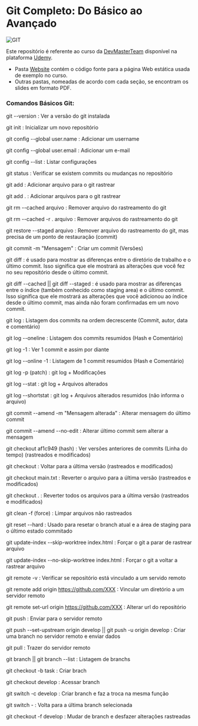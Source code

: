 # Git Completo: Do Básico ao Avançado

<div align="left">
    <img src="https://img.shields.io/badge/-GIT-orange?style=for-the-badge" alt="GIT">
</div>

Este repositório é referente ao curso da [DevMasterTeam](http://www.devmasterteam.com/) disponível na plataforma [Udemy](https://www.udemy.com/course/git-completo-do-basico-ao-avancado/?referralCode=23BF453C75F742F0926F).

- Pasta [Website](https://github.com/DevMasterTeam/Udemy-Git/tree/master/Website) contém o código fonte para a página Web estática usada de exemplo no curso.
- Outras pastas, nomeadas de acordo com cada seção, se encontram os slides em formato PDF.

### Comandos Básicos Git:

git --version : Ver a versão do git instalada

git init : Inicializar um novo repositório

git config --global user.name : Adicionar um username

git config --global user.email : Adicionar um e-mail

git config --list : Listar configurações

git status : Verificar se existem commits ou mudanças no repositório

git add : Adicionar arquivo para o git rastrear

git add . : Adicionar arquivos para o git rastrear

git rm --cached arquivo : Remover arquivo do rastreamento do git

git rm --cached -r . arquivo : Remover arquivos do rastreamento do git

git restore --staged arquivo : Remover arquivo do rastreamento do git, mas precisa de um ponto de restauração (commit)

git commit -m "Mensagem" : Criar um commit (Versões)

git diff :  é usado para mostrar as diferenças entre o diretório de trabalho 
e o último commit. Isso significa que ele mostrará as alterações que você fez 
no seu repositório desde o último commit.

git diff --cached || git diff --staged :  é usado para mostrar as diferenças 
entre o índice (também conhecido como staging area) e o último commit. 
Isso significa que ele mostrará as alterações que você adicionou ao índice 
desde o último commit, mas ainda não foram confirmadas em um novo commit.

git log : Listagem dos commits na ordem decrescente (Commit, autor, data e comentário)

git log --oneline : Listagem dos commits resumidos (Hash e Comentário)

git log -1 : Ver 1 commit e assim por diante

git log --online -1 : Listagem de 1 commit resumidos (Hash e Comentário)

git log -p (patch) : git log + Modificações

git log --stat : git log + Arquivos alterados

git log --shortstat : git log + Arquivos alterados resumidos (não informa o arquivo)

git commit --amend -m "Mensagem alterada" : Alterar mensagem do último commit

git commit --amend --no-edit : Alterar último commit sem alterar a mensagem

git checkout af1c949 (hash) : Ver versões anteriores de commits (Linha do tempo) (rastreados e modificados)

git checkout : Voltar para a última versão (rastreados e modificados)

git checkout main.txt : Reverter o arquivo para a última versão (rastreados e modificados)

git checkout . : Reverter todos os arquivos para a última versão (rastreados e modificados)

git clean -f (force) : Limpar arquivos não rastreados

git reset --hard :  Usado para resetar o branch atual e a área de staging para o último estado commitado

git update-index --skip-worktree index.html : Forçar o git a parar de rastrear arquivo

git update-index --no-skip-worktree index.html : Forçar o git a voltar a rastrear arquivo

git remote -v : Verificar se repositório está vinculado a um servido remoto

git remote add origin https://github.com/XXX : Vincular um diretório a um servidor remoto

git remote set-url origin https://github.com/XXX : Alterar url do repositório

git push : Enviar para o servidor remoto

git push --set-upstream origin develop || git push -u origin develop : Criar uma branch no servidor remoto e enviar dados

git pull : Trazer do servidor remoto

git branch || git branch --list : Listagem de branchs

git checkout -b task : Criar brach

git checkout develop : Acessar branch

git switch -c develop : Criar branch e faz a troca na mesma função

git switch - : Volta para a última branch selecionada

git checkout -f develop : Mudar de branch e desfazer alterações rastreadas

